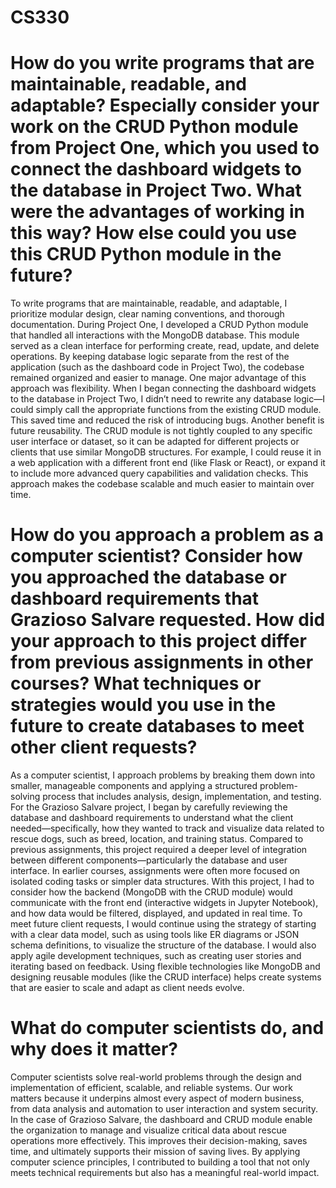 # CS330

# How do you write programs that are maintainable, readable, and adaptable? Especially consider your work on the CRUD Python module from Project One, which you used to connect the dashboard widgets to the database in Project Two. What were the advantages of working in this way? How else could you use this CRUD Python module in the future?

To write programs that are maintainable, readable, and adaptable, I prioritize modular design, clear naming conventions, and thorough documentation. During Project One, I developed a CRUD Python module that handled all interactions with the MongoDB database. This module served as a clean interface for performing create, read, update, and delete operations. By keeping database logic separate from the rest of the application (such as the dashboard code in Project Two), the codebase remained organized and easier to manage.
One major advantage of this approach was flexibility. When I began connecting the dashboard widgets to the database in Project Two, I didn’t need to rewrite any database logic—I could simply call the appropriate functions from the existing CRUD module. This saved time and reduced the risk of introducing bugs. Another benefit is future reusability. The CRUD module is not tightly coupled to any specific user interface or dataset, so it can be adapted for different projects or clients that use similar MongoDB structures. For example, I could reuse it in a web application with a different front end (like Flask or React), or expand it to include more advanced query capabilities and validation checks. This approach makes the codebase scalable and much easier to maintain over time.

# How do you approach a problem as a computer scientist? Consider how you approached the database or dashboard requirements that Grazioso Salvare requested. How did your approach to this project differ from previous assignments in other courses? What techniques or strategies would you use in the future to create databases to meet other client requests?

As a computer scientist, I approach problems by breaking them down into smaller, manageable components and applying a structured problem-solving process that includes analysis, design, implementation, and testing. For the Grazioso Salvare project, I began by carefully reviewing the database and dashboard requirements to understand what the client needed—specifically, how they wanted to track and visualize data related to rescue dogs, such as breed, location, and training status. Compared to previous assignments, this project required a deeper level of integration between different components—particularly the database and user interface. In earlier courses, assignments were often more focused on isolated coding tasks or simpler data structures. With this project, I had to consider how the backend (MongoDB with the CRUD module) would communicate with the front end (interactive widgets in Jupyter Notebook), and how data would be filtered, displayed, and updated in real time. To meet future client requests, I would continue using the strategy of starting with a clear data model, such as using tools like ER diagrams or JSON schema definitions, to visualize the structure of the database. I would also apply agile development techniques, such as creating user stories and iterating based on feedback. Using flexible technologies like MongoDB and designing reusable modules (like the CRUD interface) helps create systems that are easier to scale and adapt as client needs evolve.

# What do computer scientists do, and why does it matter?

Computer scientists solve real-world problems through the design and implementation of efficient, scalable, and reliable systems. Our work matters because it underpins almost every aspect of modern business, from data analysis and automation to user interaction and system security. In the case of Grazioso Salvare, the dashboard and CRUD module enable the organization to manage and visualize critical data about rescue operations more effectively. This improves their decision-making, saves time, and ultimately supports their mission of saving lives. By applying computer science principles, I contributed to building a tool that not only meets technical requirements but also has a meaningful real-world impact.
